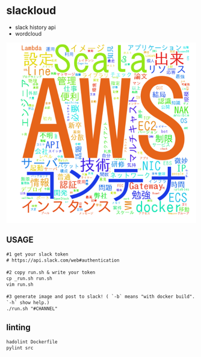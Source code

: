 # slackloud

- slack history api
- wordcloud

![example](example/example.png "example")

## USAGE

```
#1 get your slack token
# https://api.slack.com/web#authentication

#2 copy run.sh & write your token
cp _run.sh run.sh
vim run.sh

#3 generate image and post to slack! ( `-b` means "with docker build". `-h` show help.)
./run.sh "#CHANNEL"
```

## linting

```
hadolint Dockerfile
pylint src
```

